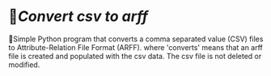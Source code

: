 # 💛*Convert csv to arff*

📔Simple Python program that converts a comma separated value (CSV) files to Attribute-Relation File Format (ARFF). where 'converts' means that an arff file is created and populated with the csv data. The csv file is not deleted or modified.
